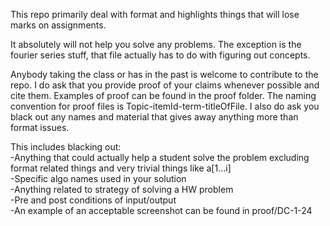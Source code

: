 This repo primarily deal with format and highlights things that will lose marks on assignments. 

It absolutely will not help you solve any problems. The exception is the fourier series stuff, that file actually has to do with figuring out concepts.

Anybody taking the class or has in the past is welcome to contribute to the repo. I do ask that you provide proof of your claims whenever possible and cite them. Examples of proof can be found in the proof folder. 
The naming convention for proof files is Topic-itemId-term-titleOfFile. I also do ask you black out any names and material that gives away anything more than format issues.

This includes blacking out:
<br>
-Anything that could actually help a student solve the problem excluding format related things and very trivial things like a[1...i]
<br>
-Specific algo names used in your solution
<br>
-Anything related to strategy of solving a HW problem
<br>
-Pre and post conditions of input/output
<br>
-An example of an acceptable screenshot can be found in proof/DC-1-24 








